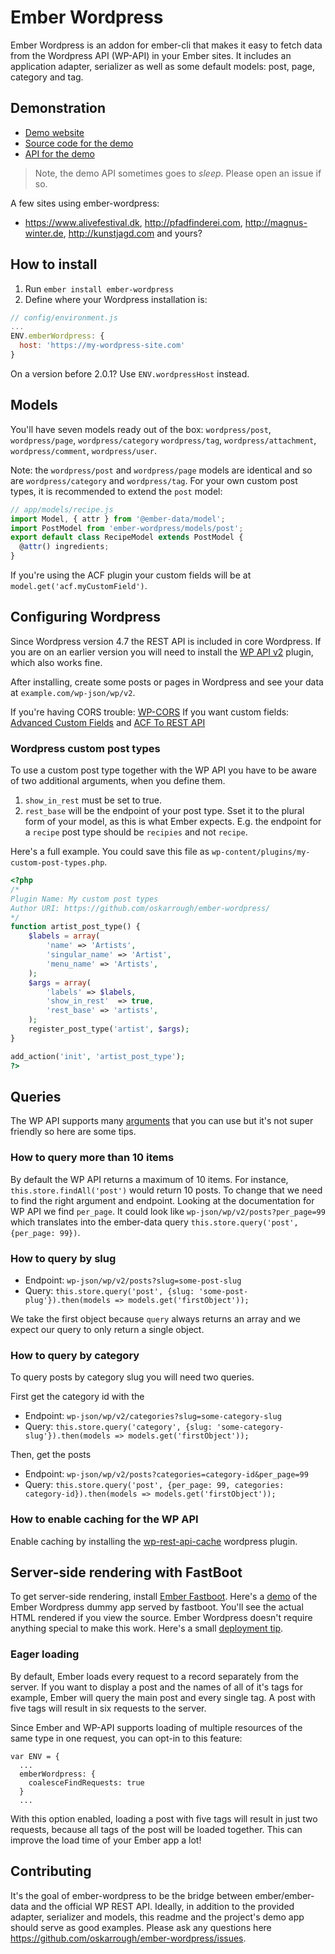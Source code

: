 # Ember Wordpress

Ember Wordpress is an addon for ember-cli that makes it easy to fetch data from the Wordpress API (WP-API) in your Ember sites. It includes an application adapter, serializer as well as some default models: post, page, category and tag.

## Demonstration

- [Demo website](https://ember-wordpress.surge.sh/)
- [Source code for the demo](https://github.com/oskarrough/ember-wordpress/tree/master/tests/dummy/app)
- [API for the demo](https://dev-ember-wordpress.pantheonsite.io/wp-json/wp/v2/)

> Note, the demo API sometimes goes to _sleep_. Please open an issue if so.

A few sites using ember-wordpress:

- https://www.alivefestival.dk, http://pfadfinderei.com, http://magnus-winter.de, http://kunstjagd.com and yours?

## How to install

1. Run `ember install ember-wordpress`
2. Define where your Wordpress installation is:

```js
// config/environment.js
...
ENV.emberWordpress: {
  host: 'https://my-wordpress-site.com'
}
```

On a version before 2.0.1? Use `ENV.wordpressHost` instead.

## Models

You'll have seven models ready out of the box: `wordpress/post`, `wordpress/page`, `wordpress/category` `wordpress/tag`, `wordpress/attachment`,  `wordpress/comment`, `wordpress/user`.

Note: the `wordpress/post` and `wordpress/page` models are identical and so are `wordpress/category` and `wordpress/tag`. For your own custom post types, it is recommended to extend the `post` model:

```js
// app/models/recipe.js
import Model, { attr } from '@ember-data/model';
import PostModel from 'ember-wordpress/models/post';
export default class RecipeModel extends PostModel {
  @attr() ingredients;
}
```

If you're using the ACF plugin your custom fields will be at `model.get('acf.myCustomField')`.

## Configuring Wordpress

Since Wordpress version 4.7 the REST API is included in core Wordpress. If you are on an earlier version you will need to install the [WP API v2](https://wordpress.org/plugins/rest-api/) plugin, which also works fine.

After installing, create some posts or pages in Wordpress and see your data at `example.com/wp-json/wp/v2`.

If you're having CORS trouble: [WP-CORS](https://wordpress.org/plugins/wp-cors/)
If you want custom fields: [Advanced Custom Fields](https://wordpress.org/plugins/advanced-custom-fields/) and [ACF To REST API](https://wordpress.org/plugins/acf-to-rest-api/)

### Wordpress custom post types

To use a custom post type together with the WP API you have to be aware of two additional arguments, when you define them.

1. `show_in_rest` must be set to true.
2. `rest_base` will be the endpoint of your post type. Sset it to the plural form of your model, as this is what Ember expects. E.g. the endpoint for a `recipe` post type should be `recipies` and not `recipe`.

Here's a full example. You could save this file as `wp-content/plugins/my-custom-post-types.php`.

```php
<?php
/*
Plugin Name: My custom post types
Author URI: https://github.com/oskarrough/ember-wordpress/
*/
function artist_post_type() {
	$labels = array(
		'name' => 'Artists',
		'singular_name' => 'Artist',
		'menu_name' => 'Artists',
	);
	$args = array(
		'labels' => $labels,
		'show_in_rest'	=> true,
		'rest_base' => 'artists',
	);
	register_post_type('artist', $args);
}

add_action('init', 'artist_post_type');
?>
```

## Queries

The WP API supports many [arguments](https://developer.wordpress.org/rest-api/reference/posts/#arguments) that you can use but it's not super friendly so here are some tips.

### How to query more than 10 items

By default the WP API returns a maximum of 10 items. For instance, `this.store.findAll('post')` would return 10 posts. To change that we need to find the right argument and endpoint. Looking at the documentation for WP API we find `per_page`. It could look like `wp-json/wp/v2/posts?per_page=99` which translates into the ember-data query `this.store.query('post', {per_page: 99})`.

### How to query by slug

- Endpoint:  `wp-json/wp/v2/posts?slug=some-post-slug`
- Query: `this.store.query('post', {slug: 'some-post-plug'}).then(models => models.get('firstObject'));`

We take the first object because `query` always returns an array and we expect our query to only return a single object.

### How to query by category

To query posts by category slug you will need two queries.
 
First get the category id with the

- Endpoint: `wp-json/wp/v2/categories?slug=some-category-slug`
- Query: `this.store.query('category', {slug: 'some-category-slug'}).then(models => models.get('firstObject'));`

Then, get the posts

- Endpoint: `wp-json/wp/v2/posts?categories=category-id&per_page=99`
- Query: `this.store.query('post', {per_page: 99, categories: category-id}).then(models => models.get('firstObject'));`

### How to enable caching for the WP API

Enable caching by installing the [wp-rest-api-cache](https://github.com/airesvsg/wp-rest-api-cache) wordpress plugin.

## Server-side rendering with FastBoot

To get server-side rendering, install [Ember Fastboot](https://ember-fastboot.com/). Here's a [demo](https://ember-wordpress-nymqnnqwxp.now.sh/) of the Ember Wordpress dummy app served by fastboot. You'll see the actual HTML rendered if you view the source. Ember Wordpress doesn't require anything special to make this work. Here's a small [deployment tip](https://gist.github.com/oskarrough/42cef880cbfa874637e90c08102f18d0).

### Eager loading

By default, Ember loads every request to a record separately from the server. If you want to display a post and the names of all of it's tags for example, Ember will query the main post and every single tag. A post with five tags will result in six requests to the server. 

Since Ember and WP-API supports loading of multiple resources of the same type in one request, you can opt-in to this feature:

```
var ENV = {
  ...
  emberWordpress: {
    coalesceFindRequests: true
  }  
  ...
```

With this option enabled, loading a post with five tags will result in just two requests, because all tags of the post will be loaded together. This can improve the load time of your Ember app a lot!

## Contributing

It's the goal of ember-wordpress to be the bridge between ember/ember-data and the official WP REST API. Ideally, in addition to the provided adapter, serializer and models, this readme and the project's demo app should serve as good examples. Please ask any questions here https://github.com/oskarrough/ember-wordpress/issues.
